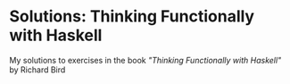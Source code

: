 # Solutions: Thinking Functionally with Haskell

My solutions to exercises in the book _"Thinking Functionally with Haskell"_ by Richard Bird
